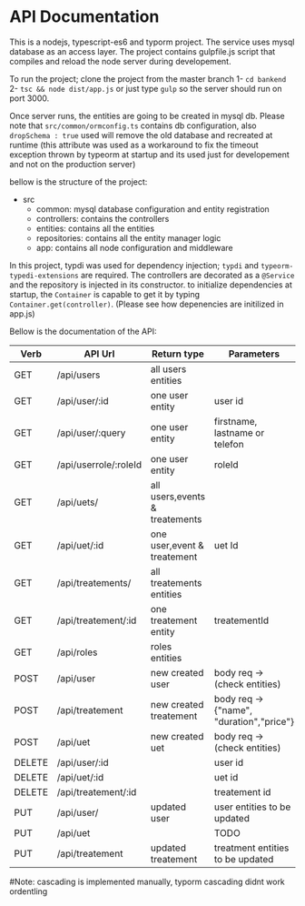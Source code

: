 # API Documentation

This is a nodejs, typescript-es6 and typorm project. The service uses mysql database as an access layer.
The project contains gulpfile.js script that compiles and reload the node server during developement.

To run the project; clone the project from the master branch
1- `cd bankend`
2- `tsc && node dist/app.js` or just type
 `gulp` so the server should run on port 3000. 

 Once server runs, the entities are going to be created in mysql db.
 Please note that  `src/common/ormconfig.ts` contains db configuration, also `dropSchema : true` used will remove the old database and recreated at runtime (this attribute was used as a workaround to fix the timeout exception thrown by typeorm at startup and its used just for developement and not on the production server)

 bellow is the structure of the project: 
 * src
    * common: mysql database configuration and entity registration
    * controllers: contains the controllers
    * entities: contains all the entities
    * repositories: contains all the entity manager logic
    * app: contains all node configuration and middleware

In this project, typdi was used for dependency injection; `typdi` and `typeorm-typedi-extensions` are required.
The controllers are decorated as a `@Service` and the repository is injected in its constructor. to initialize dependencies at startup, the `Container` is capable to get it by typing `Container.get(controller)`. (Please see how depenencies are initilized in app.js)


Bellow is the documentation of the API:

Verb   | API Url               | Return type                   | Parameters       
-------|-----------------------|-------------------------------|------------------------------
GET    | /api/users            | all users entities            |
GET    | /api/user/:id         | one user entity               | user id
GET    | /api/user/:query      | one user entity               | firstname, lastname or telefon
GET    | /api/userrole/:roleId | one user entity               | roleId
GET    | /api/uets/            | all users,events & treatements|
GET    | /api/uet/:id          | one user,event & treatement   | uet Id
GET    | /api/treatements/     | all treatements entities      | 
GET    | /api/treatement/:id   | one treatement entity         | treatementId
GET    | /api/roles            | roles entities                |
POST   | /api/user             | new created user              | body req -> (check entities)
POST   | /api/treatement       | new created treatement        | body req -> {"name", "duration","price"}
POST   | /api/uet              | new created uet               | body req -> (check entities)
DELETE | /api/user/:id         |                               | user id
DELETE | /api/uet/:id          |                               | uet id
DELETE | /api/treatement/:id   |                               | treatement id
PUT    | /api/user/            | updated user                  | user entities to be updated
PUT    | /api/uet              |                               | TODO
PUT    | /api/treatement       | updated treatement            | treatment entities to be updated

#Note: 
cascading is implemented manually, typorm cascading didnt work ordentling